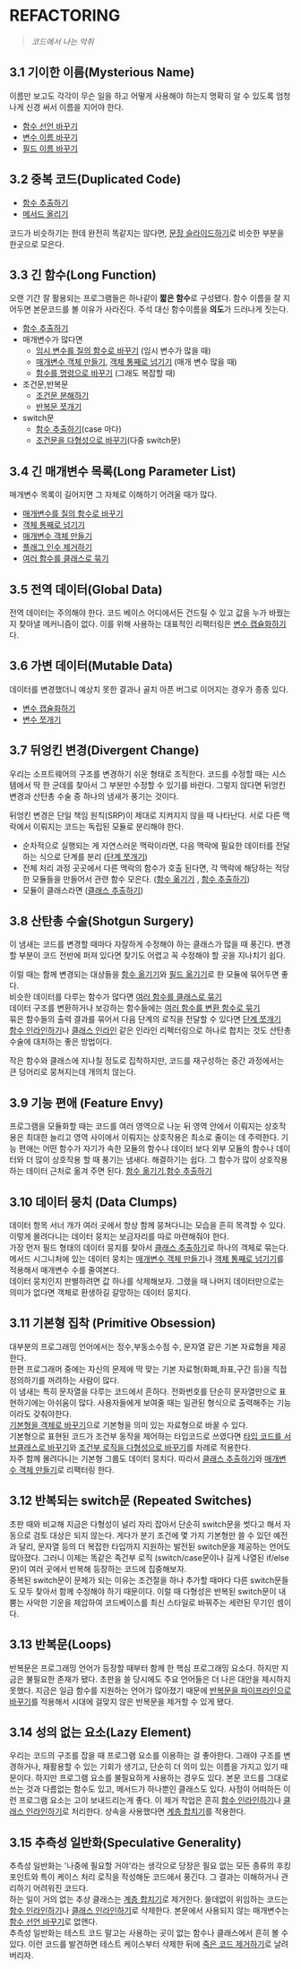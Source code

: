 # REFACTORING

> _코드에서 나는 악취_

## 3.1 기이한 이름(Mysterious Name)

이름만 보고도 각각이 무슨 일을 하고 어떻게 사용해야 하는지 명확히 알 수 있도록 엄청나게 신경 써서 이름을 지어야 한다.

- [함수 선언 바꾸기][6.5]
- [변수 이름 바꾸기][6.7]
- [필드 이름 바꾸기][9.2]

## 3.2 중복 코드(Duplicated Code)

- [함수 추출하기][6.1]
- [메서드 올리기][12.1]

코드가 비슷하기는 한데 완전히 똑같지는 않다면, [문장 슬라이드하기][8.6]로 비슷한 부분을 한곳으로 모은다.

## 3.3 긴 함수(Long Function)

오랜 기간 잘 활용되는 프로그램들은 하나같이 **짧은 함수**로 구성됐다. 함수 이름을 잘 지어두면 본문코드를 볼 이유가 사라진다. 주석 대신 함수이름을 **의도**가 드러나게 짓는다.

- [함수 추출하기][6.1]
- 매개변수가 많다면
  - [임시 변수를 질의 함수로 바꾸기][7.4] (임시 변수가 많을 때)
  - [매개변수 객체 만들기][6.8], [객체 통째로 넘기기][11.4] (매개 변수 많을 때)
  - [함수를 명령으로 바꾸기][11.9] (그래도 복잡할 때)
- 조건문,반복문
  - [조건문 분해하기][10.1]
  - [반복문 쪼개기][8.7]
- switch문
  - [함수 추출하기][6.1](case 마다)
  - [조건문을 다형성으로 바꾸기][10.4](다중 switch문)

## 3.4 긴 매개변수 목록(Long Parameter List)

매개변수 목록이 길어지면 그 자체로 이해하기 어려울 때가 많다.

- [매개변수를 질의 함수로 바꾸기][11.5]
- [객체 통째로 넘기기][11.4]
- [매개변수 객체 만들기][6.8]
- [플래그 인수 제거하기][11.3]
- [여러 함수를 클래스로 묶기][6.9]

## 3.5 전역 데이터(Global Data)

전역 데이터는 주의해야 한다. 코드 베이스 어디에서든 건드릴 수 있고 값을 누가 바꿨는지 찾아낼 메커니즘이 없다. 이를 위해 사용하는 대표적인 리팩터링은 [변수 캡슐화하기][6.6]다.

## 3.6 가변 데이터(Mutable Data)

데이터를 변경했더니 예상치 못한 결과나 골치 아픈 버그로 이어지는 경우가 종종 있다.

- [변수 캡슐화하기][6.6]
- [변수 쪼개기][9.1]

## 3.7 뒤엉킨 변경(Divergent Change)

우리는 소프트웨어의 구조를 변경하기 쉬운 형태로 조직한다. 코드를 수정할 때는 시스템에서 딱 한 군데를 찾아서 그 부분만 수정할 수 있기를 바란다. 그렇지 않다면 뒤엉킨 변경과 산탄총 수술 중 하나의 냄새가 풍기는 것이다.

뒤엉킨 변경은 단일 책임 원칙(SRP)이 제대로 지켜지지 않을 때 나타난다. 서로 다른 맥락에서 이뤄지는 코드는 독립된 모듈로 분리해야 한다.

- 순차적으로 실행되는 게 자연스러운 맥락이라면, 다음 맥락에 필요한 데이터를 전달하는 식으로 단계를 분리 ([단계 쪼개기][6.11])
- 전체 처리 과정 곳곳에서 다른 맥락의 함수가 호출 된다면, 각 맥락에 해당하는 적당한 모듈들을 만들어서 관련 함수 모은다. ([함수 옮기기][8.1] , [함수 추출하기][6.1])
- 모듈이 클래스라면 ([클래스 추출하기][7.5])

## 3.8 산탄총 수술(Shotgun Surgery)

이 냄새는 코드를 변경할 때마다 자잘하게 수정해야 하는 클래스가 많을 때 풍긴다. 변경할 부분이 코드 전반에 퍼져 있다면 찾기도 어렵고 꼭 수정해야 할 곳을 지나치기 쉽다.

이럴 때는 함께 변경되는 대상들을 [함수 옮기기][8.1]와 [필드 옮기기][8.2]로 한 모듈에 묶어두면 좋다.  
비슷한 데이터를 다루는 함수가 많다면 [여러 함수를 클래스로 묶기][6.9]  
데이터 구조를 변환하거나 보강하는 함수들에는 [여러 함수를 변환 함수로 묶기][6.10]  
묶은 함수들의 출력 결과를 묶어서 다음 단계의 로직을 전달할 수 있다면 [단계 쪼개기][6.11]  
[함수 인라인하기][6.2]나 [클래스 인라인][7.6] 같은 인라인 리펙터링으로 하나로 합치는 것도 산탄총 수술에 대처하는 좋은 방법이다.

작은 함수와 클래스에 지나칠 정도로 집착하지만, 코드를 재구성하는 중간 과정에서는 큰 덩어리로 뭉쳐지는데 개의치 않는다.

## 3.9 기능 편애 (Feature Envy)

프로그램을 모듈화할 때는 코드를 여러 영역으로 나눈 뒤 영역 안에서 이뤄지는 상호작용은 최대한 늘리고 영역 사이에서 이뤄지는 상호작용은 최소로 줄이는 데 주력한다. 기능 편애는 어떤 함수가 자기가 속한 모듈의 함수나 데이터 보다 외부 모듈의 함수나 데이터와 더 많이 상호작용 할 때 풍기는 냄새다. 해결하기는 쉽다. 그 함수가 많이 상호작용 하는 데이터 근처로 옮겨 주면 된다.
[함수 옮기기][8.1],[함수 추출하기][6.1]

## 3.10 데이터 뭉치 (Data Clumps)

데이터 항목 서너 개가 여러 곳에서 항상 함께 뭉쳐다니는 모습을 흔히 목격할 수 있다. 이렇게 몰려다니는 데이터 뭉치는 보금자리를 따로 마련해줘야 한다.  
가장 먼저 필드 형태의 데이터 뭉치를 찾아서 [클래스 추출하기][7.5]로 하나의 객체로 묶는다. 메서드 시그니처에 있는 데이터 뭉치는 [매개변수 객체 만들기][6.8]나 [객체 통째로 넘기기][11.4]를 적용해서 매개변수 수를 줄여본다.  
데이터 뭉치인지 판별하려면 값 하나를 삭제해보자. 그랬을 때 나머지 데이터만으로는 의미가 없다면 객체로 환생하길 갈망하는 데이터 뭉치다.

## 3.11 기본형 집착 (Primitive Obsession)

대부분의 프로그래밍 언어에서는 정수,부동소수점 수, 문자열 같은 기본 자료형을 제공한다.  
한편 프로그래머 중에는 자신의 문제에 딱 맞는 기본 자료형(화폐,좌표,구간 등)을 직접 정의하기를 꺼려하는 사람이 많다.  
이 냄새는 특히 문자열을 다루는 코드에서 흔하다. 전화번호를 단순히 문자열만으로 표현하기에는 아쉬움이 많다. 사용자들에게 보여줄 때는 일관된 형식으로 출력해주는 기능이라도 갖춰야한다.  
[기본형을 객체로 바꾸기][7.3]으로 기본형을 의미 있는 자료형으로 바꿀 수 있다.  
기본형으로 표현된 코드가 조건부 동작을 제어하는 타입코드로 쓰였다면 [타입 코드를 서브클래스로 바꾸기][12.6]와 [조건부 로직을 다형성으로 바꾸기][10.4]를 차례로 적용한다.  
자주 함께 몰려다니는 기본형 그룹도 데이터 뭉치다. 따라서 [클래스 추출하기][7.5]와 [매개변수 객체 만들기][6.8]로 리팩터링 한다.

## 3.12 반복되는 switch문 (Repeated Switches)

초판 때와 비교해 지금은 다형성이 널리 자리 잡아서 단순히 switch문을 썻다고 해서 자동으로 검토 대상은 되지 않는다. 게다가 분기 조건에 몇 가지 기본형만 쓸 수 있던 예전과 달리, 문자열 등의 더 복잡한 타입까지 지원하는 발전된 switch문을 제공하는 언어도 많아졌다. 그러니 이제는 똑같은 족건부 로직 (switch/case문이나 길게 나열된 if/else문)이 여러 곳에서 반복해 등장하는 코드에 집중해보자.  
중복된 switch문이 문제가 되는 이유는 조건절을 하나 추가할 때마다 다른 switch문들도 모두 찾아서 함께 수정해야 하기 때문이다. 이럴 때 다형성은 반복된 switch문이 내뿜는 사악한 기운을 제압하여 코드베이스를 최신 스타일로 바꿔주는 세련된 무기인 셈이다.

## 3.13 반복문(Loops)

반복문은 프로그래밍 언어가 등장할 때부터 함께 한 핵심 프로그래밍 요소다. 하지만 지금은 불필요한 존재가 됐다. 초판을 쓸 당시에도 주요 언어들은 더 나은 대안을 제시하지 못했다. 지금은 일급 함수를 지원하는 언어가 많아졌기 때문에 [반복문을 파이프라인으로 바꾸기][8.8]를 적용해서 시대에 걸맞지 않은 반복문을 제거할 수 있게 됐다.

## 3.14 성의 없는 요소(Lazy Element)

우리는 코드의 구조를 잡을 때 프로그램 요소를 이용하는 걸 좋아한다. 그래야 구조를 변경하거나, 재활용할 수 있는 기회가 생기고, 단순히 더 의미 있는 이름을 가지고 있기 때문이다. 하지만 프로그램 요소를 불필요하게 사용하는 경우도 있다. 본문 코드를 그대로 쓰는 것과 다름없는 함수도 있고, 메서드가 하나뿐인 클래스도 있다. 사정이 어떠하든 이런 프로그램 요소는 고이 보내드리는게 좋다. 이 제거 작업은 흔히 [함수 인라인하기][6.2]나 [클래스 인라인하기][7.6]로 처리한다. 상속을 사용했다면 [계층 합치기][12.9]를 적용한다.

## 3.15 추측성 일반화(Speculative Generality)

추측성 일반화는 '나중에 필요할 거야'라는 생각으로 당장은 필요 없는 모든 종류의 후킹 포인트와 특이 케이스 처리 로직을 작성해둔 코드에서 풍긴다. 그 결과는 이해하거나 관리하기 어려워진 코드다.  
하는 일이 거의 없는 추상 클래스는 [계층 합치기][12.9]로 제거한다. 쓸데없이 위임하는 코드는 [함수 인라인하기][6.2]나 [클래스 인라인하기][7.6]로 삭제한다. 본문에서 사용되지 않는 매개변수는 [함수 선언 바꾸기][6.5]로 없앤다.  
추측성 일반화는 테스트 코드 말고는 사용하는 곳이 없는 함수나 클래스에서 흔히 볼 수 있다. 이런 코드를 발견하면 테스트 케이스부터 삭제한 뒤에 [죽은 코드 제거하기][8.9]로 날려버리자.

[ch6]: https://github.com/kse8425/Refactoring/tree/main/chapter6
[ch7]: https://github.com/kse8425/Refactoring/tree/main/chapter7
[ch8]: https://github.com/kse8425/Refactoring/tree/main/chapter8
[ch9]: https://github.com/kse8425/Refactoring/tree/main/chapter9
[ch10]: https://github.com/kse8425/Refactoring/tree/main/chapter10
[ch11]: https://github.com/kse8425/Refactoring/tree/main/chapter11
[ch12]: https://github.com/kse8425/Refactoring/tree/main/chapter12
[6.1]: https://github.com/kse8425/Refactoring/tree/main/chapter6/6.1
[6.2]: https://github.com/kse8425/Refactoring/tree/main/chapter6/6.2
[6.3]: https://github.com/kse8425/Refactoring/tree/main/chapter6/6.3
[6.4]: https://github.com/kse8425/Refactoring/tree/main/chapter6/6.4
[6.5]: https://github.com/kse8425/Refactoring/tree/main/chapter6/6.5
[6.6]: https://github.com/kse8425/Refactoring/tree/main/chapter6/6.6
[6.7]: https://github.com/kse8425/Refactoring/tree/main/chapter6/6.7
[6.8]: https://github.com/kse8425/Refactoring/tree/main/chapter6/6.8
[6.9]: https://github.com/kse8425/Refactoring/tree/main/chapter6/6.9
[6.10]: https://github.com/kse8425/Refactoring/tree/main/chapter6/6.10
[6.11]: https://github.com/kse8425/Refactoring/tree/main/chapter6/6.11
[7.1]: https://github.com/kse8425/Refactoring/tree/main/chapter7/7.1
[7.2]: https://github.com/kse8425/Refactoring/tree/main/chapter7/7.2
[7.3]: https://github.com/kse8425/Refactoring/tree/main/chapter7/7.3
[7.4]: https://github.com/kse8425/Refactoring/tree/main/chapter7/7.4
[7.5]: https://github.com/kse8425/Refactoring/tree/main/chapter7/7.5
[7.6]: https://github.com/kse8425/Refactoring/tree/main/chapter7/7.6
[7.7]: https://github.com/kse8425/Refactoring/tree/main/chapter7/7.7
[7.8]: https://github.com/kse8425/Refactoring/tree/main/chapter7/7.8
[7.9]: https://github.com/kse8425/Refactoring/tree/main/chapter7/7.9
[8.1]: https://github.com/kse8425/Refactoring/tree/main/chapter8/8.1
[8.2]: https://github.com/kse8425/Refactoring/tree/main/chapter8/8.2
[8.3]: https://github.com/kse8425/Refactoring/tree/main/chapter8/8.3
[8.4]: https://github.com/kse8425/Refactoring/tree/main/chapter8/8.4
[8.5]: https://github.com/kse8425/Refactoring/tree/main/chapter8/8.5
[8.6]: https://github.com/kse8425/Refactoring/tree/main/chapter8/8.6
[8.7]: https://github.com/kse8425/Refactoring/tree/main/chapter8/8.7
[8.8]: https://github.com/kse8425/Refactoring/tree/main/chapter8/8.8
[8.9]: https://github.com/kse8425/Refactoring/tree/main/chapter8/8.9
[9.1]: https://github.com/kse8425/Refactoring/tree/main/chapter9/9.1
[9.2]: https://github.com/kse8425/Refactoring/tree/main/chapter9/9.2
[9.3]: https://github.com/kse8425/Refactoring/tree/main/chapter9/9.3
[9.4]: https://github.com/kse8425/Refactoring/tree/main/chapter9/9.4
[9.5]: https://github.com/kse8425/Refactoring/tree/main/chapter9/9.5
[9.6]: https://github.com/kse8425/Refactoring/tree/main/chapter9/9.6
[10.1]: https://github.com/kse8425/Refactoring/tree/main/chapter10/10.1
[10.2]: https://github.com/kse8425/Refactoring/tree/main/chapter10/10.2
[10.3]: https://github.com/kse8425/Refactoring/tree/main/chapter10/10.3
[10.4]: https://github.com/kse8425/Refactoring/tree/main/chapter10/10.4
[10.5]: https://github.com/kse8425/Refactoring/tree/main/chapter10/10.5
[10.6]: https://github.com/kse8425/Refactoring/tree/main/chapter10/10.6
[10.7]: https://github.com/kse8425/Refactoring/tree/main/chapter10/10.7
[11.1]: https://github.com/kse8425/Refactoring/tree/main/chapter11/11.1
[11.2]: https://github.com/kse8425/Refactoring/tree/main/chapter11/11.2
[11.3]: https://github.com/kse8425/Refactoring/tree/main/chapter11/11.3
[11.4]: https://github.com/kse8425/Refactoring/tree/main/chapter11/11.4
[11.5]: https://github.com/kse8425/Refactoring/tree/main/chapter11/11.5
[11.6]: https://github.com/kse8425/Refactoring/tree/main/chapter11/11.6
[11.7]: https://github.com/kse8425/Refactoring/tree/main/chapter11/11.7
[11.8]: https://github.com/kse8425/Refactoring/tree/main/chapter11/11.8
[11.9]: https://github.com/kse8425/Refactoring/tree/main/chapter11/11.9
[11.10]: https://github.com/kse8425/Refactoring/tree/main/chapter11/11.10
[11.11]: https://github.com/kse8425/Refactoring/tree/main/chapter11/11.11
[11.12]: https://github.com/kse8425/Refactoring/tree/main/chapter11/11.12
[11.13]: https://github.com/kse8425/Refactoring/tree/main/chapter11/11.13
[12.1]: https://github.com/kse8425/Refactoring/tree/main/chapter12/12.1
[12.2]: https://github.com/kse8425/Refactoring/tree/main/chapter12/12.2
[12.3]: https://github.com/kse8425/Refactoring/tree/main/chapter12/12.3
[12.4]: https://github.com/kse8425/Refactoring/tree/main/chapter12/12.4
[12.5]: https://github.com/kse8425/Refactoring/tree/main/chapter12/12.5
[12.6]: https://github.com/kse8425/Refactoring/tree/main/chapter12/12.6
[12.7]: https://github.com/kse8425/Refactoring/tree/main/chapter12/12.7
[12.8]: https://github.com/kse8425/Refactoring/tree/main/chapter12/12.8
[12.9]: https://github.com/kse8425/Refactoring/tree/main/chapter12/12.9
[12.10]: https://github.com/kse8425/Refactoring/tree/main/chapter12/12.10
[12.11]: https://github.com/kse8425/Refactoring/tree/main/chapter12/12.11
